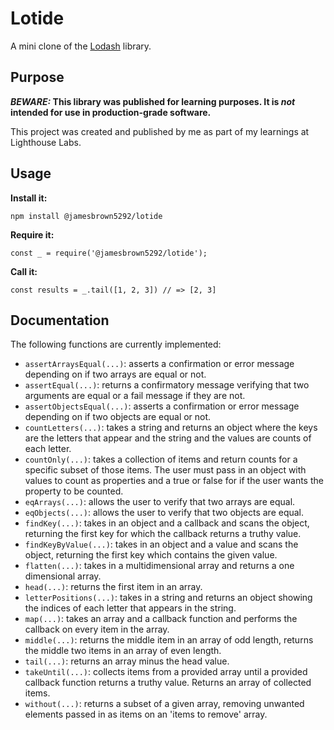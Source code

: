 # Lotide

A mini clone of the [Lodash](https://lodash.com) library.

## Purpose

**_BEWARE:_ This library was published for learning purposes. It is _not_ intended for use in production-grade software.**

This project was created and published by me as part of my learnings at Lighthouse Labs. 

## Usage

**Install it:**

`npm install @jamesbrown5292/lotide`

**Require it:**

`const _ = require('@jamesbrown5292/lotide');`

**Call it:**

`const results = _.tail([1, 2, 3]) // => [2, 3]`

## Documentation

The following functions are currently implemented:

* `assertArraysEqual(...)`: asserts a confirmation or error message depending on if two arrays are equal or not.
* `assertEqual(...)`: returns a confirmatory message verifying that two arguments are equal or a fail message if they are not.
* `assertObjectsEqual(...)`: asserts a confirmation or error message depending on if two objects are equal or not.
* `countLetters(...)`: takes a string and returns an object where the keys are the letters that appear and the string and the values are counts of each letter.
* `countOnly(...)`: takes a collection of items and return counts for a specific subset of those items. The user must pass in an object with values to count as properties and a true or false for if the user wants the property to be counted.
* `eqArrays(...)`: allows the user to verify that two arrays are equal.
* `eqObjects(...)`: allows the user to verify that two objects are equal.
* `findKey(...)`: takes in an object and a callback and scans the object, returning the first key for which the callback returns a truthy value. 
* `findKeyByValue(...)`: takes in an object and a value and scans the object, returning the first key which contains the given value.
* `flatten(...)`: takes in a multidimensional array and returns a one dimensional array.
* `head(...)`: returns the first item in an array.
* `letterPositions(...)`: takes in a string and returns an object showing the indices of each letter that appears in the string.
* `map(...)`: takes an array and a callback function and performs the callback on every item in the array.
* `middle(...)`: returns the middle item in an array of odd length, returns the middle two items in an array of even length.
* `tail(...)`: returns an array minus the head value.
* `takeUntil(...)`: collects items from a provided array until a provided callback function returns a truthy value. Returns an array of collected items.
* `without(...)`: returns a subset of a given array, removing unwanted elements passed in as items on an 'items to remove' array.
